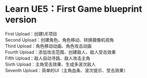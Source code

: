 Learn UE5：First Game blueprint version
==========================
First Upload：创建UE项目  
Second Upload：创建角色、角色移动、转换摄像机视角  
Third Upload：角色移动动画、角色攻击动画  
Fourth Upload：添加攻击范围、创建敌人、敌人受击效果  
Fifth Upload：敌人自动寻路、敌人攻击主角  
Sixth Upload：主角受击效果、生成多波次敌人  
Seventh Upload：简单的UI（主角血条、波次提示、受击效果）  
